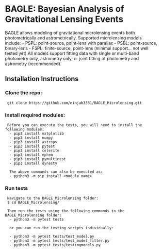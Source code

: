 # BAGLE: Bayesian Analysis of Gravitational Lensing Events

BAGLE allows modeling of gravitational microlensing events both photometrically and astrometrically. Supported microlensing models include:
     - PSPL: point-source, point-lens with parallax
     - PSBL: point-source, binary-lens
     - FSPL: finite-source, point-lens (minimal support... not well tested yet)
All models support fitting data with single or multi-band photometry only, astrometry only, or joint fitting of photometry and astrometry (recommended). 

## Installation Instructions
### Clone the repo: 
     git clone https://github.com/ninjab3381/BAGLE_Microlensing.git

### Install required modules:
     Before you can execute the tests, you will need to install the following modules:
      - pip3 install matplotlib
      - pip3 install numpy
      - pip3 install astropy
      - pip3 install pytest
      - pip3 install celerite
      - pip3 install ephem
      - pip3 install pymultinest
      - pip3 install dynesty
      
      The above commands can also be executed as:
      - python3 -m pip install <module name>

### Run tests
     Navigate to the BAGLE_Microlensing folder:
     $ cd BAGLE_Microlensing/      
      
     Then run the tests using the following commands in the BAGLE_Microlensing folder:
      - python3 -m pytest tests
      
      or you can run the testing scripts individually:
      
      - python3 -m pytest tests/test_model.py
      - python3 -m pytest tests/test_model_fitter.py
      - python3 -m pytest tests/testingmodels.py
